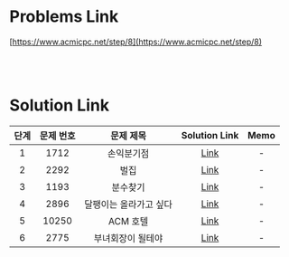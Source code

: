 # Problems Link

[https://www.acmicpc.net/step/8](https://www.acmicpc.net/step/8)

<br><br>

# Solution Link

| 단계 | 문제 번호 |       문제 제목        |                  Solution Link                   | Memo |
| :--: | :-------: | :--------------------: | :----------------------------------------------: | :--: |
|  1   |   1712    |       손익분기점       |       [Link](../Solutions/1712_손익분기점)       |  -   |
|  2   |   2292    |          벌집          |          [Link](../Solutions/2292_벌집)          |  -   |
|  3   |   1193    |        분수찾기        |        [Link](../Solutions/1193_분수찾기)        |  -   |
|  4   |   2896    | 달팽이는 올라가고 싶다 | [Link](../Solutions/2896_달팽이는_올라가고_싶다) |  -   |
|  5   |   10250   |        ACM 호텔        |       [Link](../Solutions/10250_ACM_호텔)        |  -   |
|  6   |   2775    |   부녀회장이 될테야    |   [Link](../Solutions/2775_부녀회장이_될테야)    |  -   |
